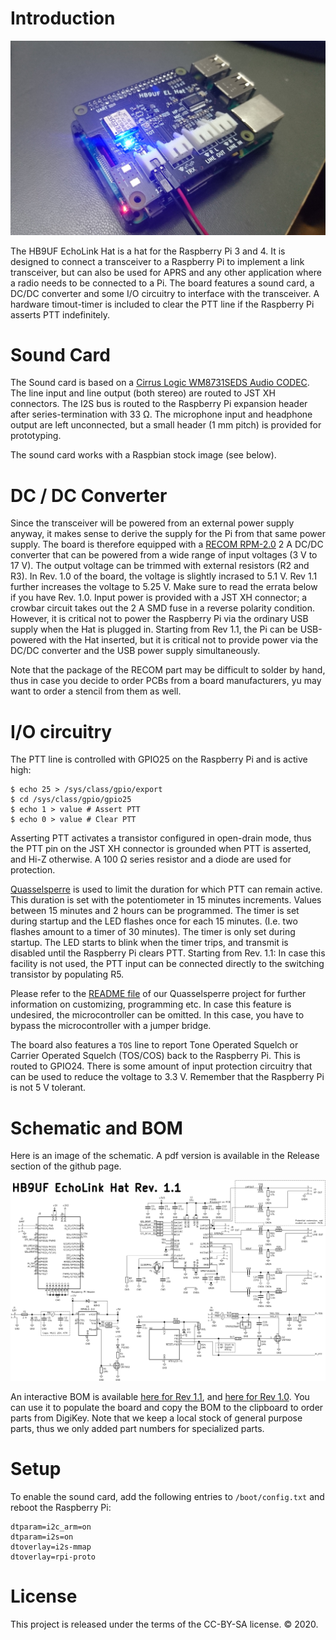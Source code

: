 # Introduction

![Photo of assembled board](images/photo.jpg)

The HB9UF EchoLink Hat is a hat for the Raspberry Pi 3 and 4. It is designed to
connect a transceiver to a Raspberry Pi to implement a link transceiver, but
can also be used for APRS and any other application where a radio needs to be
connected to a Pi. The board features a sound card, a DC/DC converter and
some I/O circuitry to interface with the transceiver. A hardware timout-timer
is included to clear the PTT line if the Raspberry Pi asserts PTT indefinitely.

# Sound Card

The Sound card is based on a [Cirrus Logic WM8731SEDS Audio CODEC](https://statics.cirrus.com/pubs/proDatasheet/WM8731_v4.9.pdf).
The line input and line output (both stereo) are routed to JST XH connectors.
The I2S bus is routed to the Raspberry Pi expansion header after
series-termination with 33 Ω. The microphone input and headphone output are
left unconnected, but a small header (1 mm pitch) is provided for prototyping.

The sound card works with a Raspbian stock image (see below).

# DC / DC Converter

Since the transceiver will be powered from an external power supply anyway,
it makes sense to derive the supply for the Pi from that same power supply.
The board is therefore equipped with a [RECOM RPM-2.0](https://recom-power.com/pdf/Innoline/RPM-2.0.pdf)
2 A DC/DC converter that can be powered from a wide range of input voltages
(3 V to 17 V). The output voltage can be trimmed with external resistors (R2
and R3). In Rev. 1.0 of the board, the voltage is slightly incrased to 5.1 V.
Rev 1.1 further increases the voltage to 5.25 V. Make sure to read the errata
below if you have Rev. 1.0. Input power is provided with a JST XH connector;
a crowbar circuit takes out the 2 A SMD fuse in a reverse polarity condition.
However, it is critical not to power the Raspberry Pi via the ordinary USB
supply when the Hat is plugged in. Starting from Rev 1.1, the Pi can be
USB-powered with the Hat inserted, but it is critical not to provide power
via the DC/DC converter and the USB power supply simultaneously.

Note that the package of the RECOM part may be difficult to solder by hand,
thus in case you decide to order PCBs from a board manufacturers, yu may
want to order a stencil from them as well.


# I/O circuitry

The PTT line is controlled with GPIO25 on the Raspberry Pi and is active
high:

```
$ echo 25 > /sys/class/gpio/export
$ cd /sys/class/gpio/gpio25
$ echo 1 > value # Assert PTT
$ echo 0 > value # Clear PTT

```

Asserting PTT activates a transistor configured in open-drain mode, thus the
PTT pin on the JST XH connector is grounded when PTT is asserted, and Hi-Z
otherwise. A 100 Ω series resistor and a diode are used for protection.

[Quasselsperre](https://github.com/HB9UF/Quasselsperre) is used to limit the
duration for which PTT can remain active. This duration is set with the
potentiometer in 15 minutes increments. Values between 15 minutes and 2 hours
can be programmed. The timer is set during startup and the LED flashes once
for each 15 minutes. (I.e. two flashes amount to a timer of 30 minutes).
The timer is only set during startup. The LED starts to blink when the timer
trips, and transmit is disabled until the Raspberry Pi clears PTT. Starting
from Rev. 1.1: In case this facility is not used, the PTT input can be
connected directly to the switching transistor by populating R5.

Please refer to the [README file](https://github.com/HB9UF/Quasselsperre/blob/master/README.md)
of our Quasselsperre project for further information on customizing,
programming etc. In case this feature is undesired, the microcontroller can
be omitted. In this case, you have to bypass the microcontroller with a jumper
bridge.

The board also features a `TOS` line to report Tone Operated Squelch or Carrier
Operated Squelch (TOS/COS) back to the Raspberry Pi. This is routed to GPIO24.
There is some amount of input protection circuitry that can be used to reduce
the voltage to 3.3 V. Remember that the Raspberry Pi is not 5 V tolerant.

# Schematic and BOM

Here is an image of the schematic. A pdf version is available in the Release
section of the github page.

![Schematic](images/schematic.png)

An interactive BOM is available
[here for Rev 1.1](https://htmlpreview.github.io/?https://github.com/HB9UF/ElPiHat/blob/rev1.1/BOM/ibom.html),
and 
[here for Rev 1.0](https://htmlpreview.github.io/?https://github.com/HB9UF/ElPiHat/blob/rev1.0/BOM/ibom.html).
You can use it to populate the board and copy the BOM to the clipboard to order
parts from DigiKey. Note that we keep a local stock of general purpose parts,
thus we only added part numbers for specialized parts.

# Setup

To enable the sound card, add the following entries to `/boot/config.txt`
and reboot the Raspberry Pi:

```
dtparam=i2c_arm=on
dtparam=i2s=on
dtoverlay=i2s-mmap
dtoverlay=rpi-proto
```

# License

This project is released under the terms of the CC-BY-SA license. © 2020.

